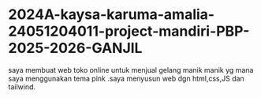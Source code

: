 # 2024A-kaysa-karuma-amalia-24051204011-project-mandiri-PBP-2025-2026-GANJIL
saya membuat web toko online untuk menjual gelang manik manik yg mana saya menggunakan tema pink .saya menyusun web dgn html,css,JS dan tailwind.
